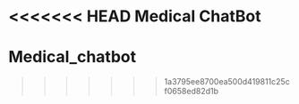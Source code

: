 <<<<<<< HEAD
Medical ChatBot
=======
# Medical_chatbot
>>>>>>> 1a3795ee8700ea500d419811c25cf0658ed82d1b
